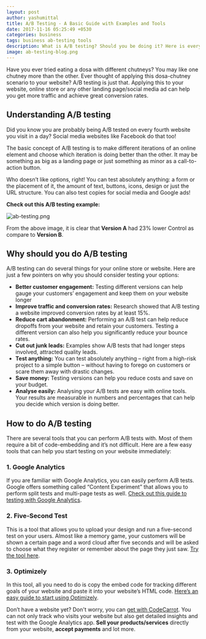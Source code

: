 ```yaml
---
layout: post
author: yashumittal
title: A/B Testing - A Basic Guide with Examples and Tools
date: 2017-11-16 05:25:49 +0530
categories: business
tags: business ab-testing tools
description: What is A/B testing? Should you be doing it? Here is everything you need to know about A/B testing, A/B testing examples and tools you can perform with.
image: ab-testing-blog.png
---
```


Have you ever tried eating a dosa with different chutneys? You may like one chutney more than the other. Ever thought of applying this dosa-chutney scenario to your website? A/B testing is just that. Applying this to your website, online store or any other landing page/social media ad can help you get more traffic and achieve great conversion rates.

## Understanding A/B testing

Did you know you are probably being A/B tested on every fourth website you visit in a day? Social media websites like Facebook do that too!

The basic concept of A/B testing is to make different iterations of an online element and choose which iteration is doing better than the other. It may be something as big as a landing page or just something as minor as a call-to-action button.

Who doesn’t like options, right! You can test absolutely anything: a form or the placement of it, the amount of text, buttons, icons, design or just the URL structure. You can also test copies for social media and Google ads!

**Check out this A/B testing example:**

![ab-testing.png](//cdn.codecarrot.net/images/ab-testing.png)

From the above image, it is clear that **Version A** had 23% lower Control as compare to **Version B**.

## Why should you do A/B testing

A/B testing can do several things for your online store or website. Here are just a few pointers on why you should consider testing your options:

* **Better customer engagement:** Testing different versions can help gauge your customers’ engagement and keep them on your website longer
* **Improve traffic and conversion rates:** Research showed that A/B testing a website improved conversion rates by at least 15%.
* **Reduce cart abandonment:** Performing an A/B test can help reduce dropoffs from your website and retain your customers. Testing a different version can also help you significantly reduce your bounce rates.
* **Cut out junk leads:** Examples show A/B tests that had longer steps involved, attracted quality leads.
* **Test anything:** You can test absolutely anything – right from a high-risk project to a simple button – without having to forego on customers or scare them away with drastic changes.
* **Save money:** Testing versions can help you reduce costs and save on your budget.
* **Analyse easily:** Analysing your A/B tests are easy with online tools. Your results are measurable in numbers and percentages that can help you decide which version is doing better.

## How to do A/B testing

There are several tools that you can perform A/B tests with. Most of them require a bit of code-embedding and it’s not difficult. Here are a few easy tools that can help you start testing on your website immediately:

### 1. Google Analytics

If you are familiar with Google Analytics, you can easily perform A/B tests. Google offers something called “Content Experiment” that allows you to perform split tests and multi-page tests as well. [Check out this guide to testing with Google Analytics](/step-by-step-guide-to-ab-testing-with-google-analytics).

### 2. Five-Second Test

This is a tool that allows you to upload your design and run a five-second test on your users. Almost like a memory game, your customers will be shown a certain page and a word cloud after five seconds and will be asked to choose what they register or remember about the page they just saw. [Try the tool here](//fivesecondtest.com).

### 3. Optimizely

In this tool, all you need to do is copy the embed code for tracking different goals of your website and paste it into your website’s HTML code. [Here’s an easy guide to start using Optimizely](//www.youtube.com/watch?v=pJnpNgd-UdY).

Don’t have a website yet? Don't worry, you can [get with CodeCarrot](//www.codecarrot.net). You can not only track who visits your website but also get detailed insights and test with the Google Analytics app. **Sell your products/services** directly from your website, **accept payments** and lot more.
